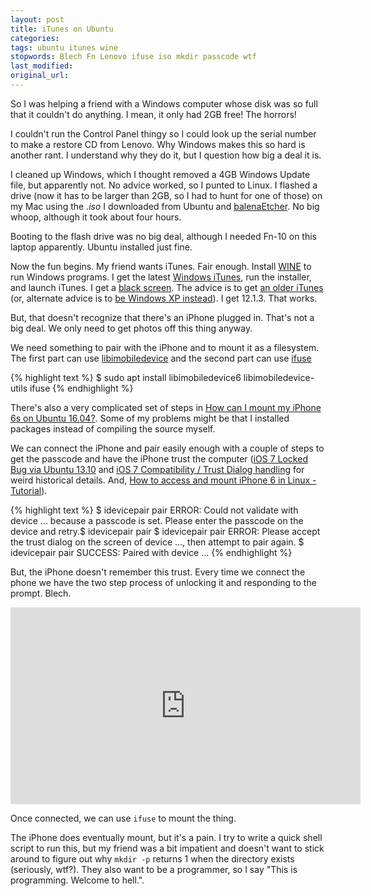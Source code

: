 ```yaml
---
layout: post
title: iTunes on Ubuntu
categories:
tags: ubuntu itunes wine
stopwords: Blech Fn Lenovo ifuse iso mkdir passcode wtf
last_modified:
original_url:
---
```


So I was helping a friend with a Windows computer whose disk was so full that it couldn't do anything. I mean, it only had 2GB free! The horrors!

I couldn't run the Control Panel thingy so I could look up the serial number to make a restore CD from Lenovo. Why Windows makes this so hard is another rant. I understand why they do it, but I question how big a deal it is.

I cleaned up Windows, which I thought removed a 4GB Windows Update file, but apparently not. No advice worked, so I punted to Linux. I flashed a drive (now it has to be larger than 2GB, so I had to hunt for one of those) on my Mac using the *.iso* I downloaded from Ubuntu and [balenaEtcher](https://www.balena.io/etcher/). No big whoop, although it took about four hours.

Booting to the flash drive was no big deal, although I needed Fn-10 on this laptop apparently. Ubuntu installed just fine.

Now the fun begins. My friend wants iTunes. Fair enough. Install [WINE](https://www.winehq.org) to run Windows programs. I get the latest [Windows iTunes](https://www.apple.com/itunes/), run the installer, and launch iTunes. I get a [black screen](https://askubuntu.com/questions/1155189/itunes-in-wine-black-screen-on-ubuntu-18-04). The advice is to get [an older iTunes](https://support.apple.com/downloads/itunes) (or, alternate advice is to [be Windows XP instead](_https://askubuntu.com/questions/635456/wine-black-window-issue/1063692#1063692)). I get 12.1.3. That works.

But, that doesn't recognize that there's an iPhone plugged in. That's not a big deal. We only need to get photos off this thing anyway.


We need something to pair with the iPhone and to mount it as a filesystem. The first part can use [libimobiledevice](https://libimobiledevice.org) and the second part can use [ifuse](https://github.com/libimobiledevice/ifuse)

{% highlight text %}
$ sudo apt install libimobiledevice6 libimobiledevice-utils ifuse
{% endhighlight %}

There's also a very complicated set of steps in [How can I mount my iPhone 6s on Ubuntu 16.04?](https://askubuntu.com/q/812006/912156). Some of my problems might be that I installed packages instead of compiling the source myself.

We can connect the iPhone and pair easily enough with a couple of steps to get the passcode and have the iPhone trust the computer ([iOS 7 Locked Bug via Ubuntu 13.10](https://askubuntu.com/q/371711/912156) and [iOS 7 Compatibility / Trust Dialog handling](https://github.com/libimobiledevice/libimobiledevice/issues/20) for weird historical details. And, [How to access and mount iPhone 6 in Linux - Tutorial](https://www.dedoimedo.com/computers/linux-iphone-6.html)).

{% highlight text %}
$ idevicepair pair
ERROR: Could not validate with device ... because a passcode is set. Please enter the passcode on the device and retry.$ idevicepair pair
$ idevicepair pair
ERROR: Please accept the trust dialog on the screen of device ..., then attempt to pair again.
$ idevicepair pair
SUCCESS: Paired with device ...
{% endhighlight %}

But, the iPhone doesn't remember this trust. Every time we connect the phone we have the two step process of unlocking it and responding to the prompt. Blech.

<div class="youtube">
<iframe width="560" height="315" src="https://www.youtube.com/embed/0udlgkKGRYs" frameborder="0" allow="accelerometer; autoplay; clipboard-write; encrypted-media; gyroscope; picture-in-picture" allowfullscreen></iframe>
</div>

Once connected, we can use `ifuse` to mount the thing.

The iPhone does eventually mount, but it's a pain. I try to write a quick shell script to run this, but my friend was a bit impatient and doesn't want to stick around to figure out why `mkdir -p` returns 1 when the directory exists (seriously, wtf?). They also want to be a programmer, so I say "This is programming. Welcome to hell.".
